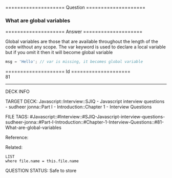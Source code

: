 ==================== Question ====================  

### What are global variables  

==================== Answer ====================  

Global variables are those that are available throughout the length of the code
without any scope. The var keyword is used to declare a local variable but if
you omit it then it will become global variable

```javascript
msg = 'Hello'; // var is missing, it becomes global variable
```

==================== Id ====================  
81
<!--ID: 1707879841778-->

---

DECK INFO

TARGET DECK: Javascript::Interview::SJIQ - Javascript interview questions - sudheer jonna::Part I - Introduction::Chapter 1 - Interview Questions

FILE TAGS: #Javascript::#Interview::#SJIQ-Javascript-interview-questions-sudheer-jonna::#Part-I-Introduction::#Chapter-1-Interview-Questions::#81-What-are-global-variables

Reference:

Related:

```dataview
LIST
where file.name = this.file.name
```
QUESTION STATUS: Safe to store
